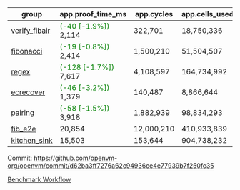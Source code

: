 | group | app.proof_time_ms | app.cycles | app.cells_used | leaf.proof_time_ms | leaf.cycles | leaf.cells_used |
| -- | -- | -- | -- | -- | -- | -- |
| [verify_fibair](https://github.com/openvm-org/openvm/blob/benchmark-results/benchmarks-pr/1962/verify_fibair-d62ba3ff7276a62c94936ce4e77939b7f250fc35.md) |<span style='color: green'>(-40 [-1.9%])</span> 2,114 |  322,701 |  18,750,336 |- | - | - |
| [fibonacci](https://github.com/openvm-org/openvm/blob/benchmark-results/benchmarks-pr/1962/fibonacci-d62ba3ff7276a62c94936ce4e77939b7f250fc35.md) |<span style='color: green'>(-19 [-0.8%])</span> 2,414 |  1,500,210 |  51,504,507 | 4,082 |  1,248,002 |  70,886,116 |
| [regex](https://github.com/openvm-org/openvm/blob/benchmark-results/benchmarks-pr/1962/regex-d62ba3ff7276a62c94936ce4e77939b7f250fc35.md) |<span style='color: green'>(-128 [-1.7%])</span> 7,617 |  4,108,597 |  164,734,992 | 11,458 |  3,326,678 |  244,539,942 |
| [ecrecover](https://github.com/openvm-org/openvm/blob/benchmark-results/benchmarks-pr/1962/ecrecover-d62ba3ff7276a62c94936ce4e77939b7f250fc35.md) |<span style='color: green'>(-46 [-3.2%])</span> 1,379 |  140,487 |  8,866,644 | 10,919 |  2,934,902 |  247,226,562 |
| [pairing](https://github.com/openvm-org/openvm/blob/benchmark-results/benchmarks-pr/1962/pairing-d62ba3ff7276a62c94936ce4e77939b7f250fc35.md) |<span style='color: green'>(-58 [-1.5%])</span> 3,918 |  1,882,939 |  98,834,293 | 5,449 |  2,010,430 |  148,011,507 |
| [fib_e2e](https://github.com/openvm-org/openvm/blob/benchmark-results/benchmarks-pr/1962/fib_e2e-d62ba3ff7276a62c94936ce4e77939b7f250fc35.md) | 20,854 |  12,000,210 |  410,933,839 | 24,421 |  7,462,449 |  441,087,391 |
| [kitchen_sink](https://github.com/openvm-org/openvm/blob/benchmark-results/benchmarks-pr/1962/kitchen_sink-d62ba3ff7276a62c94936ce4e77939b7f250fc35.md) | 15,503 |  153,644 |  904,738,232 | 23,675 |  7,903,852 |  769,361,570 |


Commit: https://github.com/openvm-org/openvm/commit/d62ba3ff7276a62c94936ce4e77939b7f250fc35

[Benchmark Workflow](https://github.com/openvm-org/openvm/actions/runs/16984162731)
